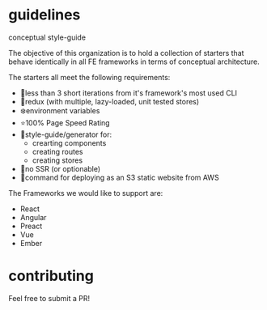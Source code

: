 # guidelines
conceptual style-guide

The objective of this organization is to hold a collection of starters that behave identically in all FE frameworks in terms of conceptual architecture.

The starters all meet the following requirements:

- 💆less than 3 short iterations from it's framework's most used CLI
- 💫redux (with multiple, lazy-loaded, unit tested stores)
- ❄️environment variables
- ⭐️100% Page Speed Rating
- 🦉style-guide/generator for:
  - crearting components
  - creating routes
  - creating stores
- 🙅no SSR (or optionable)
- 🎅command for deploying as an S3 static website from AWS

The Frameworks we would like to support are:
- React
- Angular
- Preact
- Vue
- Ember

# contributing
Feel free to submit a PR!
